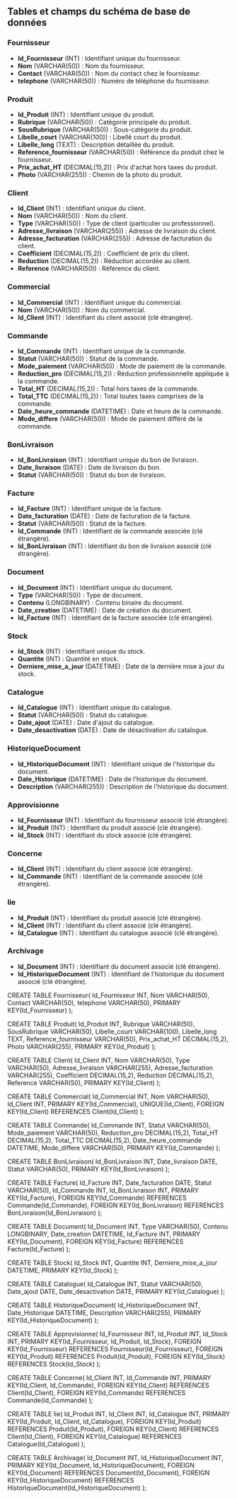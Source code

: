 ## Tables et champs du schéma de base de données

### Fournisseur
- **Id_Fournisseur** (INT) : Identifiant unique du fournisseur.
- **Nom** (VARCHAR(50)) : Nom du fournisseur.
- **Contact** (VARCHAR(50)) : Nom du contact chez le fournisseur.
- **telephone** (VARCHAR(50)) : Numéro de téléphone du fournisseur.

### Produit
- **Id_Produit** (INT) : Identifiant unique du produit.
- **Rubrique** (VARCHAR(50)) : Catégorie principale du produit.
- **SousRubrique** (VARCHAR(50)) : Sous-catégorie du produit.
- **Libelle_court** (VARCHAR(100)) : Libellé court du produit.
- **Libelle_long** (TEXT) : Description détaillée du produit.
- **Reference_fournisseur** (VARCHAR(50)) : Référence du produit chez le fournisseur.
- **Prix_achat_HT** (DECIMAL(15,2)) : Prix d'achat hors taxes du produit.
- **Photo** (VARCHAR(255)) : Chemin de la photo du produit.

### Client
- **Id_Client** (INT) : Identifiant unique du client.
- **Nom** (VARCHAR(50)) : Nom du client.
- **Type** (VARCHAR(50)) : Type de client (particulier ou professionnel).
- **Adresse_livraison** (VARCHAR(255)) : Adresse de livraison du client.
- **Adresse_facturation** (VARCHAR(255)) : Adresse de facturation du client.
- **Coefficient** (DECIMAL(15,2)) : Coefficient de prix du client.
- **Reduction** (DECIMAL(15,2)) : Réduction accordée au client.
- **Reference** (VARCHAR(50)) : Référence du client.

### Commercial
- **Id_Commercial** (INT) : Identifiant unique du commercial.
- **Nom** (VARCHAR(50)) : Nom du commercial.
- **Id_Client** (INT) : Identifiant du client associé (clé étrangère).

### Commande
- **Id_Commande** (INT) : Identifiant unique de la commande.
- **Statut** (VARCHAR(50)) : Statut de la commande.
- **Mode_paiement** (VARCHAR(50)) : Mode de paiement de la commande.
- **Reduction_pro** (DECIMAL(15,2)) : Réduction professionnelle appliquée à la commande.
- **Total_HT** (DECIMAL(15,2)) : Total hors taxes de la commande.
- **Total_TTC** (DECIMAL(15,2)) : Total toutes taxes comprises de la commande.
- **Date_heure_commande** (DATETIME) : Date et heure de la commande.
- **Mode_differe** (VARCHAR(50)) : Mode de paiement différé de la commande.

### BonLivraison
- **Id_BonLivraison** (INT) : Identifiant unique du bon de livraison.
- **Date_livraison** (DATE) : Date de livraison du bon.
- **Statut** (VARCHAR(50)) : Statut du bon de livraison.

### Facture
- **Id_Facture** (INT) : Identifiant unique de la facture.
- **Date_facturation** (DATE) : Date de facturation de la facture.
- **Statut** (VARCHAR(50)) : Statut de la facture.
- **Id_Commande** (INT) : Identifiant de la commande associée (clé étrangère).
- **Id_BonLivraison** (INT) : Identifiant du bon de livraison associé (clé étrangère).

### Document
- **Id_Document** (INT) : Identifiant unique du document.
- **Type** (VARCHAR(50)) : Type de document.
- **Contenu** (LONGBINARY) : Contenu binaire du document.
- **Date_creation** (DATETIME) : Date de création du document.
- **Id_Facture** (INT) : Identifiant de la facture associée (clé étrangère).

### Stock
- **Id_Stock** (INT) : Identifiant unique du stock.
- **Quantite** (INT) : Quantité en stock.
- **Derniere_mise_a_jour** (DATETIME) : Date de la dernière mise à jour du stock.

### Catalogue
- **Id_Catalogue** (INT) : Identifiant unique du catalogue.
- **Statut** (VARCHAR(50)) : Statut du catalogue.
- **Date_ajout** (DATE) : Date d'ajout du catalogue.
- **Date_desactivation** (DATE) : Date de désactivation du catalogue.

### HistoriqueDocument
- **Id_HistoriqueDocument** (INT) : Identifiant unique de l'historique du document.
- **Date_Historique** (DATETIME) : Date de l'historique du document.
- **Description** (VARCHAR(255)) : Description de l'historique du document.

### Approvisionne
- **Id_Fournisseur** (INT) : Identifiant du fournisseur associé (clé étrangère).
- **Id_Produit** (INT) : Identifiant du produit associé (clé étrangère).
- **Id_Stock** (INT) : Identifiant du stock associé (clé étrangère).

### Concerne
- **Id_Client** (INT) : Identifiant du client associé (clé étrangère).
- **Id_Commande** (INT) : Identifiant de la commande associée (clé étrangère).

### lie
- **Id_Produit** (INT) : Identifiant du produit associé (clé étrangère).
- **Id_Client** (INT) : Identifiant du client associé (clé étrangère).
- **Id_Catalogue** (INT) : Identifiant du catalogue associé (clé étrangère).

### Archivage
- **Id_Document** (INT) : Identifiant du document associé (clé étrangère).
- **Id_HistoriqueDocument** (INT) : Identifiant de l'historique du document associé (clé étrangère).


CREATE TABLE Fournisseur(
   Id_Fournisseur INT,
   Nom VARCHAR(50),
   Contact VARCHAR(50),
   telephone VARCHAR(50),
   PRIMARY KEY(Id_Fournisseur)
);

CREATE TABLE Produit(
   Id_Produit INT,
   Rubrique VARCHAR(50),
   SousRubrique VARCHAR(50),
   Libelle_court VARCHAR(100),
   Libelle_long TEXT,
   Reference_fournisseur VARCHAR(50),
   Prix_achat_HT DECIMAL(15,2),
   Photo VARCHAR(255),
   PRIMARY KEY(Id_Produit)
);

CREATE TABLE Client(
   Id_Client INT,
   Nom VARCHAR(50),
   Type VARCHAR(50),
   Adresse_livraison VARCHAR(255),
   Adresse_facturation VARCHAR(255),
   Coefficient DECIMAL(15,2),
   Reduction DECIMAL(15,2),
   Reference VARCHAR(50),
   PRIMARY KEY(Id_Client)
);

CREATE TABLE Commercial(
   Id_Commercial INT,
   Nom VARCHAR(50),
   Id_Client INT,
   PRIMARY KEY(Id_Commercial),
   UNIQUE(Id_Client),
   FOREIGN KEY(Id_Client) REFERENCES Client(Id_Client)
);

CREATE TABLE Commande(
   Id_Commande INT,
   Statut VARCHAR(50),
   Mode_paiement VARCHAR(50),
   Reduction_pro DECIMAL(15,2),
   Total_HT DECIMAL(15,2),
   Total_TTC DECIMAL(15,2),
   Date_heure_commande DATETIME,
   Mode_differe VARCHAR(50),
   PRIMARY KEY(Id_Commande)
);

CREATE TABLE BonLivraison(
   Id_BonLivraison INT,
   Date_livraison DATE,
   Statut VARCHAR(50),
   PRIMARY KEY(Id_BonLivraison)
);

CREATE TABLE Facture(
   Id_Facture INT,
   Date_facturation DATE,
   Statut VARCHAR(50),
   Id_Commande INT,
   Id_BonLivraison INT,
   PRIMARY KEY(Id_Facture),
   FOREIGN KEY(Id_Commande) REFERENCES Commande(Id_Commande),
   FOREIGN KEY(Id_BonLivraison) REFERENCES BonLivraison(Id_BonLivraison)
);

CREATE TABLE Document(
   Id_Document INT,
   Type VARCHAR(50),
   Contenu LONGBINARY,
   Date_creation DATETIME,
   Id_Facture INT,
   PRIMARY KEY(Id_Document),
   FOREIGN KEY(Id_Facture) REFERENCES Facture(Id_Facture)
);

CREATE TABLE Stock(
   Id_Stock INT,
   Quantite INT,
   Derniere_mise_a_jour DATETIME,
   PRIMARY KEY(Id_Stock)
);

CREATE TABLE Catalogue(
   Id_Catalogue INT,
   Statut VARCHAR(50),
   Date_ajout DATE,
   Date_desactivation DATE,
   PRIMARY KEY(Id_Catalogue)
);

CREATE TABLE HistoriqueDocument(
   Id_HistoriqueDocument INT,
   Date_Historique DATETIME,
   Description VARCHAR(255),
   PRIMARY KEY(Id_HistoriqueDocument)
);

CREATE TABLE Approvisionne(
   Id_Fournisseur INT,
   Id_Produit INT,
   Id_Stock INT,
   PRIMARY KEY(Id_Fournisseur, Id_Produit, Id_Stock),
   FOREIGN KEY(Id_Fournisseur) REFERENCES Fournisseur(Id_Fournisseur),
   FOREIGN KEY(Id_Produit) REFERENCES Produit(Id_Produit),
   FOREIGN KEY(Id_Stock) REFERENCES Stock(Id_Stock)
);

CREATE TABLE Concerne(
   Id_Client INT,
   Id_Commande INT,
   PRIMARY KEY(Id_Client, Id_Commande),
   FOREIGN KEY(Id_Client) REFERENCES Client(Id_Client),
   FOREIGN KEY(Id_Commande) REFERENCES Commande(Id_Commande)
);

CREATE TABLE lie(
   Id_Produit INT,
   Id_Client INT,
   Id_Catalogue INT,
   PRIMARY KEY(Id_Produit, Id_Client, Id_Catalogue),
   FOREIGN KEY(Id_Produit) REFERENCES Produit(Id_Produit),
   FOREIGN KEY(Id_Client) REFERENCES Client(Id_Client),
   FOREIGN KEY(Id_Catalogue) REFERENCES Catalogue(Id_Catalogue)
);

CREATE TABLE Archivage(
   Id_Document INT,
   Id_HistoriqueDocument INT,
   PRIMARY KEY(Id_Document, Id_HistoriqueDocument),
   FOREIGN KEY(Id_Document) REFERENCES Document(Id_Document),
   FOREIGN KEY(Id_HistoriqueDocument) REFERENCES HistoriqueDocument(Id_HistoriqueDocument)
);
